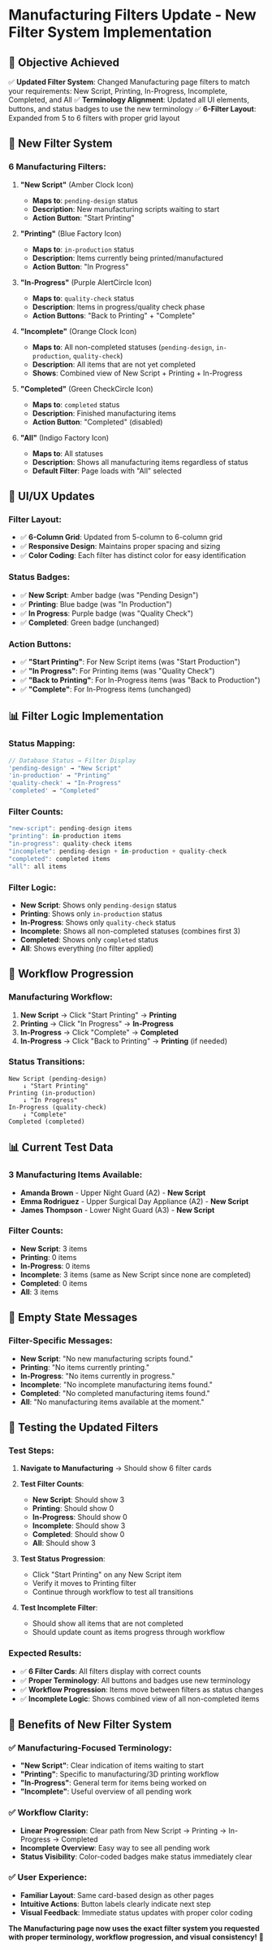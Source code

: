 # Manufacturing Filters Update - New Filter System Implementation

## 🎯 **Objective Achieved**
✅ **Updated Filter System**: Changed Manufacturing page filters to match your requirements: New Script, Printing, In-Progress, Incomplete, Completed, and All
✅ **Terminology Alignment**: Updated all UI elements, buttons, and status badges to use the new terminology
✅ **6-Filter Layout**: Expanded from 5 to 6 filters with proper grid layout

## 🔄 **New Filter System**

### **6 Manufacturing Filters**:

1. **"New Script"** (Amber Clock Icon)
   - **Maps to**: `pending-design` status
   - **Description**: New manufacturing scripts waiting to start
   - **Action Button**: "Start Printing"

2. **"Printing"** (Blue Factory Icon)
   - **Maps to**: `in-production` status
   - **Description**: Items currently being printed/manufactured
   - **Action Button**: "In Progress"

3. **"In-Progress"** (Purple AlertCircle Icon)
   - **Maps to**: `quality-check` status
   - **Description**: Items in progress/quality check phase
   - **Action Buttons**: "Back to Printing" + "Complete"

4. **"Incomplete"** (Orange Clock Icon)
   - **Maps to**: All non-completed statuses (`pending-design`, `in-production`, `quality-check`)
   - **Description**: All items that are not yet completed
   - **Shows**: Combined view of New Script + Printing + In-Progress

5. **"Completed"** (Green CheckCircle Icon)
   - **Maps to**: `completed` status
   - **Description**: Finished manufacturing items
   - **Action Button**: "Completed" (disabled)

6. **"All"** (Indigo Factory Icon)
   - **Maps to**: All statuses
   - **Description**: Shows all manufacturing items regardless of status
   - **Default Filter**: Page loads with "All" selected

## 🎨 **UI/UX Updates**

### **Filter Layout**:
- ✅ **6-Column Grid**: Updated from 5-column to 6-column grid
- ✅ **Responsive Design**: Maintains proper spacing and sizing
- ✅ **Color Coding**: Each filter has distinct color for easy identification

### **Status Badges**:
- ✅ **New Script**: Amber badge (was "Pending Design")
- ✅ **Printing**: Blue badge (was "In Production")
- ✅ **In Progress**: Purple badge (was "Quality Check")
- ✅ **Completed**: Green badge (unchanged)

### **Action Buttons**:
- ✅ **"Start Printing"**: For New Script items (was "Start Production")
- ✅ **"In Progress"**: For Printing items (was "Quality Check")
- ✅ **"Back to Printing"**: For In-Progress items (was "Back to Production")
- ✅ **"Complete"**: For In-Progress items (unchanged)

## 📊 **Filter Logic Implementation**

### **Status Mapping**:
```typescript
// Database Status → Filter Display
'pending-design' → "New Script"
'in-production' → "Printing"
'quality-check' → "In-Progress"
'completed' → "Completed"
```

### **Filter Counts**:
```typescript
"new-script": pending-design items
"printing": in-production items
"in-progress": quality-check items
"incomplete": pending-design + in-production + quality-check
"completed": completed items
"all": all items
```

### **Filter Logic**:
- **New Script**: Shows only `pending-design` status
- **Printing**: Shows only `in-production` status
- **In-Progress**: Shows only `quality-check` status
- **Incomplete**: Shows all non-completed statuses (combines first 3)
- **Completed**: Shows only `completed` status
- **All**: Shows everything (no filter applied)

## 🔄 **Workflow Progression**

### **Manufacturing Workflow**:
1. **New Script** → Click "Start Printing" → **Printing**
2. **Printing** → Click "In Progress" → **In-Progress**
3. **In-Progress** → Click "Complete" → **Completed**
4. **In-Progress** → Click "Back to Printing" → **Printing** (if needed)

### **Status Transitions**:
```
New Script (pending-design)
    ↓ "Start Printing"
Printing (in-production)
    ↓ "In Progress"
In-Progress (quality-check)
    ↓ "Complete"
Completed (completed)
```

## 📊 **Current Test Data**

### **3 Manufacturing Items Available**:
- **Amanda Brown** - Upper Night Guard (A2) - **New Script**
- **Emma Rodriguez** - Upper Surgical Day Appliance (A2) - **New Script**
- **James Thompson** - Lower Night Guard (A3) - **New Script**

### **Filter Counts**:
- **New Script**: 3 items
- **Printing**: 0 items
- **In-Progress**: 0 items
- **Incomplete**: 3 items (same as New Script since none are completed)
- **Completed**: 0 items
- **All**: 3 items

## 🎯 **Empty State Messages**

### **Filter-Specific Messages**:
- **New Script**: "No new manufacturing scripts found."
- **Printing**: "No items currently printing."
- **In-Progress**: "No items currently in progress."
- **Incomplete**: "No incomplete manufacturing items found."
- **Completed**: "No completed manufacturing items found."
- **All**: "No manufacturing items available at the moment."

## 🚀 **Testing the Updated Filters**

### **Test Steps**:
1. **Navigate to Manufacturing** → Should show 6 filter cards
2. **Test Filter Counts**:
   - **New Script**: Should show 3
   - **Printing**: Should show 0
   - **In-Progress**: Should show 0
   - **Incomplete**: Should show 3
   - **Completed**: Should show 0
   - **All**: Should show 3

3. **Test Status Progression**:
   - Click "Start Printing" on any New Script item
   - Verify it moves to Printing filter
   - Continue through workflow to test all transitions

4. **Test Incomplete Filter**:
   - Should show all items that are not completed
   - Should update count as items progress through workflow

### **Expected Results**:
- ✅ **6 Filter Cards**: All filters display with correct counts
- ✅ **Proper Terminology**: All buttons and badges use new terminology
- ✅ **Workflow Progression**: Items move between filters as status changes
- ✅ **Incomplete Logic**: Shows combined view of all non-completed items

## 🎉 **Benefits of New Filter System**

### **✅ Manufacturing-Focused Terminology**:
- **"New Script"**: Clear indication of items waiting to start
- **"Printing"**: Specific to manufacturing/3D printing workflow
- **"In-Progress"**: General term for items being worked on
- **"Incomplete"**: Useful overview of all pending work

### **✅ Workflow Clarity**:
- **Linear Progression**: Clear path from New Script → Printing → In-Progress → Completed
- **Incomplete Overview**: Easy way to see all pending work
- **Status Visibility**: Color-coded badges make status immediately clear

### **✅ User Experience**:
- **Familiar Layout**: Same card-based design as other pages
- **Intuitive Actions**: Button labels clearly indicate next step
- **Visual Feedback**: Immediate status updates with proper color coding

**The Manufacturing page now uses the exact filter system you requested with proper terminology, workflow progression, and visual consistency!** 🎉
